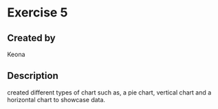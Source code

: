# Exercise 5

## Created by
Keona

## Description
created different types of chart such as, a pie chart, vertical chart and a horizontal chart to showcase data.
